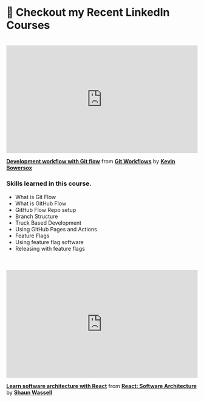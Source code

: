 <h1>👀 Checkout my Recent LinkedIn Courses</h1>

<br>
<div style="position:relative;height:0;padding-bottom:56.25%"><iframe width="640" height="360" src="https://www.linkedin.com/learning/embed/git-workflows/development-workflow-with-git-flow?autoplay=false&claim=AQHyen3te7zTegAAAYGiwayQWqZ4QkjhmHcII_DYNhYkFhAey_Y7p3h4MysQdpxJcJVY_OcS_XicnnIPbanaBsY_JLnWeENLd-rJS1UYv0HV7IEc2ZGwxIvCsBKkY2VjtdmxzpYd4bO0CjglPP2XNOhy8CzS_xPVUyMrFpC77KGFiDXahX29gX1mj23wockBqSupzX4KG4vQosr5Zt9tj4hln_vnhCOChcixXTwrEruM1xBImmNEurJLxi1jXiLrX75Ry85BTb08QqvhxqPKExvWUtg3eXb6F8HyhJeqDYN1M8LKGCAX1zLxs6y2KfLgZDUd6AnczmBBkF-LOroTTqeEW8SJbJrdO9wqq_F9DErXJ1qGeKzdz9-nRiwex2xcgW95Vsun-_lP-TwR5R-5taHFqG7-G2JP825GsYHTuV_tY_eTY_6BMwI67V5w4qzR4uQf6fuzCDWMqllt8K9_X8d9kAgitBZJFZWnF9r5-25b2hBkPnVb3vzNcDBMprDzjmUs4sj1RTme-pAjsdaR1hlwcRH7V5XC2I-tmuhywazJoWLWOj6oj5m-yHwhvoMIPSnXqXO61-7LrF3w0yJwEL0cGll1J08iJYqhYsj7ZWl94Tgu4cORBb95X4ERCLuHUZDc9uS5PzZLZFJfvsj4dP8fOGxQ1EWtGD7J4DNsN4nWyW5kQWLPq0T7FOtpw6jTPf534UkBACVz_oiCNNVNNhhZTZwHos5MyYbGLjROuF-fZFhGoxlB3e_Gjkt-ElmgAwvjVa6-AwOSNsKSe3LiEOSPByWxIMIBdInfBLnI67XRWJvr7KoBNLrILKBIThJCSWSS4kC5vxsS9xjw0SU3pkktM6N8bhIQ33fVUbnkkaILl_Jw77TNpSfgl8V_ptdaVjd7Ce5UZsd92s86mL4SU8UVM4dcFI9LGcx1BNpz1QtBU-5fnK1uBMZEEeJPk63ZJnf5fagMfYI3y8w96DBSxN-7ZIK6HDevzRKhcKJM0IPu8J_Kr-smOUiDEelUhxb7YYzhIVM6A0IJKrv8rxIc00BluJdDhgkTAqrb1H77xC5i3dW0O6CDQBcD73-LVFNjVKauq3x-xdtkAaCxmLxpFIhcFAIVtPi8Do6_QLy_RK12utCFgxb-VhF3KeqgUazBZPr7vD37ej_E1g2xOwtaxVPIVc5ucjef71Ma&lipi=urn%3Ali%3Apage%3Ad_learning_content%3BRC%2FN4pFHQQ%2B7EFlQdifrPg%3D%3D&licu" mozallowfullscreen="true" webkitallowfullscreen="true" allowfullscreen="true" frameborder="0" style="position:absolute;width:100%;height:100%;left:0"></iframe></div><p><strong><a href="https://www.linkedin.com/learning/git-workflows/development-workflow-with-git-flow?trk=embed_lil">Development workflow with Git flow</a></strong> from <strong><a href="https://www.linkedin.com/learning/git-workflows?trk=embed_lil">Git Workflows</a></strong> by <strong><a href="https://www.linkedin.com/learning/instructors/kevin-bowersox?trk=embed_lil">Kevin Bowersox</a></strong></p>

<h3>Skills learned in this course.</h3>

<ul>
<li>What is Git Flow</li>
<li>What is GitHub Flow</li>
<li>GitHub Flow Repo setup</li>
<li>Branch Structure</li>
<li>Truck Based Development</li>
<li>Using GitHub Pages and Actions</li>
<li>Feature Flags</li>
<li>Using feature flag software</li>
<li>Releasing with feature flags</li>
</ul>

<br>
<br>

<div style="position:relative;height:0;padding-bottom:56.25%"><iframe width="640" height="360" src="https://www.linkedin.com/learning/embed/react-software-architecture/learn-software-architecture-with-react?autoplay=false&claim=AQHL5GuVb5YK8AAAAYGi0vjTfZb3W0r6KDo3TLvQ2LGdjgwyiz6493oupypNosK6Us7qFd4wq_1RgA4AvThC5-ug0P51iog3_Qia6ylMhlmFa9Ts4tGalyb1wKjjm6Yh1H-JSVZCZcE1JQ9v1t69KN2ba_qGvZ0O6SrAROoJCBZIdgDQTYAW11GqOYtJeZC0BQYW6tzDULjcgMjJmrEN0Y5e-h99CRk4DEt9pkBsruSdu2LTBkltZMIv9-ARCNC11GSDW7zwt50sgfah3MZe8HTVWrFcnNRR39UdzofsMPfd9ZejBqdAxnMVpoAN8uBHZH8FeMevhm5sdGBvD5EhOXlkV4BRRoGa-XUPfJLn37e5dFjT2mK998mGmDf8rGQhBDgonmUxlDNi-dSK05hezBtpO17lQeryLctyV0Q-ygTvHuG_lSkMlVnMn991d3k3S01QYexRV0hODuoTTUTvMBwpDVa6pwKuPgnlFyW0sT33iwAR47IcmDzz1bQph6n_g1V3byAkhrNZcH1CZguapp7MkN3TOqlVZF7kEd1EZhEOz8QxW80nMGN5wlkMrR2bqi7kRud9in7bjwBMi780M-C04PS5HE2dIhOEtL6Kjh4eAvwLclL5f5DWyATdll4--yQwo2NGkzhEUYgKzV7-ej3a4fhl-BWX5eu2_-YyMNLT9i1uqrlvtPQK8BIgqoynlYxL_9ghAuYLdbKQ3sBngZ8HrNixFI7_IFMRibN9IlO5FkW9jFWp_H05-1kOkRaxX0nK_Msbo0X7fWDV1ZxiJLU7jG1MwGn_gFPC7Grf0tO-hyBW-cSuYcz_ahUhZ2wnYp2Y2oJnSwozmk4hF9y7izFWp_j5C5VcA_9QVJYkzzNJkKrPqjL_doOsnif0J-7BpWvBtEgzZCd7H6KTxrE-Hf35qHECMahan-3wBhrnqNSGXP682p3-R_FDj__wVNy2PK_Od47vob9wsK-HSc6Esc7KdTCmOSIEWjri0fnCb65YFf6GF3LNwoOvt4w5kWAeoKAlS-hJHhWmeGtdaP4LanZpgEZhzCpuW6cKXdfkCFYNnwukhVVtzf1i2N5ISD9xzbEhQaI_rE38HFFovpmJGa_tSiKHYfiJrdlQUaMYToI0YkXwpa-igY-puY0svk-_VZUS-fXSH-uzTe4LSr0xqJUwVrjhitAjWox1&lipi=urn%3Ali%3Apage%3Ad_learning_content%3BE5E5EC5mSnOpY7348DKLlA%3D%3D&licu" mozallowfullscreen="true" webkitallowfullscreen="true" allowfullscreen="true" frameborder="0" style="position:absolute;width:100%;height:100%;left:0"></iframe></div><p><strong><a href="https://www.linkedin.com/learning/react-software-architecture/learn-software-architecture-with-react?trk=embed_lil">Learn software architecture with React</a></strong> from <strong><a href="https://www.linkedin.com/learning/react-software-architecture?trk=embed_lil">React: Software Architecture</a></strong> by <strong><a href="https://www.linkedin.com/learning/instructors/shaun-wassell?trk=embed_lil">Shaun Wassell</a></strong></p>